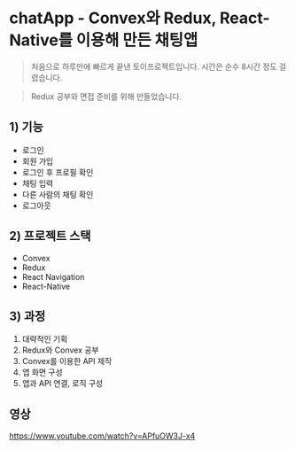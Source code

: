 # chatApp - Convex와 Redux, React-Native를 이용해 만든 채팅앱
> 처음으로 하루만에 빠르게 끝낸 토이프로젝트입니다. 시간은 순수 8시간 정도 걸렸습니다.

> Redux 공부와 면접 준비를 위해 만들었습니다.
## 1) 기능
- 로그인
- 회원 가입
- 로그인 후 프로필 확인
- 채팅 입력
- 다른 사람의 채팅 확인
- 로그아웃

## 2) 프로젝트 스택
- Convex
- Redux
- React Navigation
- React-Native

## 3) 과정
1. 대략적인 기획
2. Redux와 Convex 공부
3. Convex를 이용한 API 제작
4. 앱 화면 구성
5. 앱과 API 연결, 로직 구성

## 영상
https://www.youtube.com/watch?v=APfuOW3J-x4
